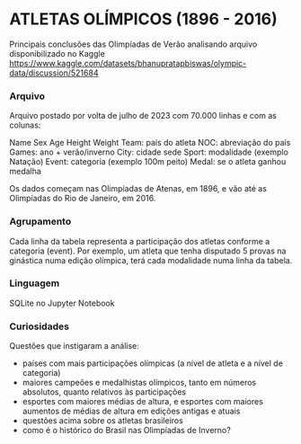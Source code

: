 
# ATLETAS OLÍMPICOS (1896 - 2016)

Principais conclusões das Olimpíadas de Verão analisando arquivo disponibilizado no Kaggle https://www.kaggle.com/datasets/bhanupratapbiswas/olympic-data/discussion/521684

### Arquivo
Arquivo postado por volta de julho de 2023 com 70.000 linhas e com as colunas:

Name
Sex
Age
Height
Weight
Team: país do atleta
NOC: abreviação do país
Games: ano + verão/inverno
City: cidade sede
Sport: modalidade (exemplo Natação)
Event: categoria (exemplo 100m peito)
Medal: se o atleta ganhou medalha

Os dados começam nas Olimpíadas de Atenas, em 1896, e vão até as Olimpíadas do Rio de Janeiro, em 2016.

### Agrupamento
Cada linha da tabela representa a participação dos atletas conforme a categoria (event). Por exemplo, um atleta que tenha disputado 5 provas na ginástica numa edição olímpica, terá cada modalidade numa linha da tabela.

### Linguagem
SQLite no Jupyter Notebook

### Curiosidades
Questões que instigaram a análise: 
- países com mais participações olímpicas (a nível de atleta e a nível de categoria)
- maiores campeões e medalhistas olímpicos, tanto em números absolutos, quanto relativos às participações
- esportes com maiores médias de altura, e esportes com maiores aumentos de médias de altura em edições antigas e atuais
- questões acima sobre os atletas brasileiros
- como é o histórico do Brasil nas Olimpíadas de Inverno?



